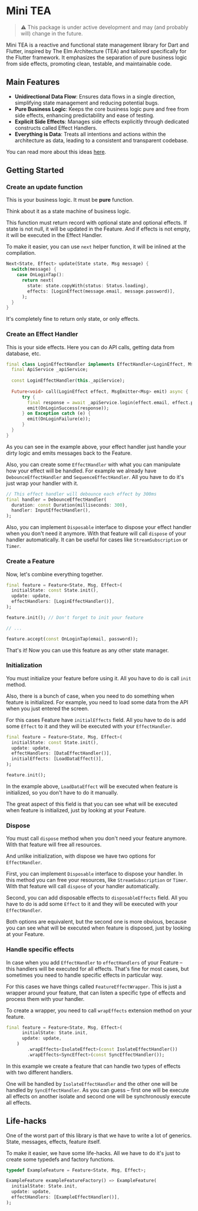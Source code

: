 # Mini TEA

> ⚠️ This package is under active development and may (and probably will) change in the future.

Mini TEA is a reactive and functional state management library for Dart and Flutter, inspired by The Elm Architecture (TEA) and tailored specifically for the Flutter framework. It emphasizes the separation of pure business logic from side effects, promoting clean, testable, and maintainable code.

## Main Features

- __Unidirectional Data Flow__: Ensures data flows in a single direction, simplifying state management and reducing potential bugs.
- __Pure Business Logic__: Keeps the core business logic pure and free from side effects, enhancing predictability and ease of testing.
- __Explicit Side Effects__: Manages side effects explicitly through dedicated constructs called Effect Handlers.
- __Everything is Data__: Treats all intentions and actions within the architecture as data, leading to a consistent and transparent codebase.

You can read more about this ideas [here](https://github.com/Vorkytaka/mini_tea/blob/master/README.md).

## Getting Started

### Create an update function

This is your business logic. It must be __pure__ function.

Think about it as a state machine of business logic.

This function must return record with optional state and optional effects.
If state is not null, it will be updated in the Feature.
And if effects is not empty, it will be executed in the Effect Handler.

To make it easier, you can use `next` helper function, it will be inlined at the compilation.

```dart
Next<State, Effect> update(State state, Msg message) {
  switch(message) {
    case OnLoginTap():
      return next(
        state: state.copyWith(status: Status.loading),
        effects: [LoginEffect(message.email, message.password)],
      );
  }
}
```

It's completely fine to return only state, or only effects.

### Create an Effect Handler

This is your side effects. 
Here you can do API calls, getting data from database, etc.

```dart
final class LoginEffectHandler implements EffectHandler<LoginEffect, Msg> {
  final ApiService _apiService;
  
  const LoginEffectHandler(this._apiService);
  
  Future<void> call(LoginEffect effect, MsgEmitter<Msg> emit) async {
      try {
        final response = await _apiService.login(effect.email, effect.password);
        emit(OnLoginSuccess(response));
      } on Exception catch (e) {
        emit(OnLoginFailure(e));
      }
  }
}
```

As you can see in the example above, your effect handler just handle your dirty logic and emits messages back to the Feature.

Also, you can create some `EffectHandler` with what you can manipulate how your effect will be handled.
For example we already have `DebounceEffectHandler` and `SequenceEffectHandler`. All you have to do it's just wrap your handler with it.

```dart
// This effect handler will debounce each effect by 300ms
final handler = DebounceEffectHandler(
  duration: const Duration(milliseconds: 300),
  handler: InputEffectHandler(),
);
```

Also, you can implement `Disposable` interface to dispose your effect handler when you don't need it anymore.
With that feature will call `dispose` of your handler automatically.
It can be useful for cases like `StreamSubscription` or `Timer`.

### Create a Feature

Now, let's combine everything together.

```dart
final feature = Feature<State, Msg, Effect>(
  initialState: const State.init(),
  update: update,
  effectHandlers: [LoginEffectHandler()],
);

feature.init(); // Don't forget to init your feature

// ...

feature.accept(const OnLoginTap(email, password));
```

That's it! Now you can use this feature as any other state manager.

### Initialization

You must initialize your feature before using it.
All you have to do is call `init` method.

Also, there is a bunch of case, when you need to do something when feature is initialized.
For example, you need to load some data from the API when you just entered the screen.

For this cases Feature have `initialEffects` field.
All you have to do is add some `Effect` to it and they will be executed with your `EffectHandler`.

```dart
final feature = Feature<State, Msg, Effect>(
  initialState: const State.init(),
  update: update,
  effectHandlers: [DataEffectHandler()],
  initialEffects: [LoadDataEffect()],
);

feature.init();
```

In the example above, `LoadDataEffect` will be executed when feature is initialized, so you don't have to do it manually.

The great aspect of this field is that you can see what will be executed when feature is initialized, just by looking at your Feature.

### Dispose

You must call `dispose` method when you don't need your feature anymore.
With that feature will free all resources.

And unlike initialization, with dispose we have two options for `EffectHandler`.

First, you can implement `Disposable` interface to dispose your handler. In this method you can free your resources, like `StreamSubscription` or `Timer`.
With that feature will call `dispose` of your handler automatically.

Second, you can add disposable effects to `disposableEffects` field.
All you have to do is add some `Effect` to it and they will be executed with your `EffectHandler`.

Both options are equivalent, but the second one is more obvious, because you can see what will be executed when feature is disposed, just by looking at your Feature.

### Handle specific effects

In case when you add `EffectHandler` to `effectHandlers` of your Feature – this handlers will be executed for all effects.
That's fine for most cases, but sometimes you need to handle specific effects in particular way.

For this cases we have things called `FeatureEffectWrapper`. This is just a wrapper around your feature, that can listen a specific type of effects and process them with your handler.

To create a wrapper, you need to call `wrapEffects` extension method on your feature.

```dart
final feature = Feature<State, Msg, Effect>(
      initialState: State.init,
      update: update,
    )
        .wrapEffects<IsolateEffect>(const IsolateEffectHandler())
        .wrapEffects<SyncEffect>(const SyncEffectHandler());
```

In this example we create a feature that can handle two types of effects with two different handlers.

One will be handled by `IsolateEffectHandler` and the other one will be handled by `SyncEffectHandler`.
As you can guess – first one will be execute all effects on another isolate and second one will be synchronously execute all effects.

## Life-hacks

One of the worst part of this library is that we have to write a lot of generics. State, messages, effects, feature itself.

To make it easier, we have some life-hacks. All we have to do it's just to create some typedefs and factory functions.

```dart
typedef ExampleFeature = Feature<State, Msg, Effect>;

ExampleFeature exampleFeatureFactory() => ExampleFeature(
  initialState: State.init,
  update: update,
  effectHandlers: [ExampleEffectHandler()],
);
```
